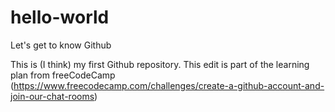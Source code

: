 # hello-world
Let's get to know Github 

This is (I think) my first Github repository. This edit is part of the learning plan from freeCodeCamp (https://www.freecodecamp.com/challenges/create-a-github-account-and-join-our-chat-rooms)

